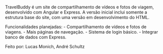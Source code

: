 TravelBuddy é um site de compartilhamento de vídeos e fotos de viagem, 
desenvolvido com Angular e Express.
A versão inicial inclui somente a estrutura base do site, com uma versão em desenvolvimento do HTML.

Funcionalidades planejadas:
    - Compartilhamento de vídeos e fotos de viagens.
    - Mais páginas de navegação.
    - Sistema de login básico.
    - Integrar banco de dados com Express.

Feito por: Lucas Monich, André Schultz